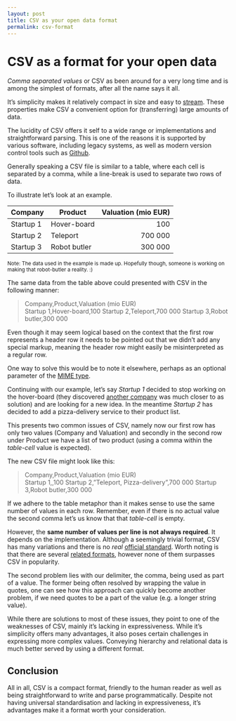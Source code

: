 ```yaml
---
layout: post
title: CSV as your open data format
permalink: csv-format
---
```


# CSV as a format for your open data

*Comma separated values* or CSV as been around for a very long time and is among the simplest of formats, after all the name says it all.

It’s simplicity makes it relatively compact in size and easy to [stream][3]. These properties make CSV a convenient option for (transferring) large amounts of data.

The lucidity of CSV offers it self to a wide range or implementations and straightforward parsing. This is one of the reasons it is supported by various software, including legacy systems, as well as modern version control tools such as [Github][4].

Generally speaking a CSV file is similar to a table, where each cell is separated by a comma, while a line-break is used to separate two rows of data. 

To illustrate let’s look at an example.

| Company   | Product      | Valuation (mio EUR) |
| ----------| ------------ | -------------------:|
| Startup 1 | Hover-board  | 100                 |
| Startup 2 | Teleport     | 700 000             |
| Startup 3 | Robot butler | 300 000             |

<small>Note: The data used in the example is made up. Hopefully though, someone is working on making that robot-butler a reality. :) </small>

The same data from the table above could presented with CSV in the following manner:

> Company,Product,Valuation (mio EUR)    
> Startup 1,Hover-board,100
> Startup 2,Teleport,700 000
> Startup 3,Robot butler,300 000

Even though it may seem logical based on the context that the first row represents a header row it needs to be pointed out that we didn’t add any special markup, meaning the header row might easily be misinterpreted as a regular row.
 
One way to solve this would be to note it elsewhere, perhaps as an optional parameter of the [MIME type][6].

Continuing with our example, let’s say *Startup 1* decided to stop working on the hover-board (they discovered [another company][5] was much closer to as solution) and are looking for a new idea. In the meantime *Startup 2* has decided to add a pizza-delivery service to their product list.
 
This presents two common issues of CSV, namely now our first row has only two values (Company and Valuation) and secondly in the second row under Product we have a list of two product (using a comma within the *table-cell* value is expected).

The new CSV file might look like this:

> Company,Product,Valuation (mio EUR)    
> Startup 1,,100
> Startup 2,”Teleport, Pizza-delivery”,700 000
> Startup 3,Robot butler,300 000

If we adhere to the table metaphor than it makes sense to use the same number of values in each row. Remember, even if there is no actual value the second comma let’s us know that that *table-cell* is empty. 

However, the **same number of values per line is not always required**. It depends on the implementation. Although a seemingly trivial format, CSV has many variations and there is no *real* [official standard][1]. Worth noting is that there are several [related formats][2], however none of them surpasses CSV in popularity. 

The second problem lies with our delimiter, the comma, being used as part of a value. The former being often resolved by wrapping the value in quotes, one can see how this approach can quickly become another problem, if we need quotes to be a part of the value (e.g. a longer string value). 

While there are solutions to most of these issues, they point to one of the weaknesses of CSV, mainly it’s lacking in expressiveness. While it’s simplicity offers many advantages, it also poses certain challenges in expressing more complex values. Conveying hierarchy and relational data is much better served by using a different format.

## Conclusion
All in all, CSV is a compact format, friendly to the human reader as well as being straightforward to write and parse programmatically. Despite not having universal standardisation and lacking in expressiveness, it’s advantages make it a format worth your consideration.

[1]:http://tools.ietf.org/html/rfc4180
[2]:https://en.wikipedia.org/wiki/Delimiter-separated_values
[3]:http://stackoverflow.com/questions/1216380/what-is-a-stream
[4]:https://help.github.com/articles/rendering-csv-and-tsv-data/
[5]:http://hendohover.com
[6]:https://tools.ietf.org/html/rfc4180#page-4